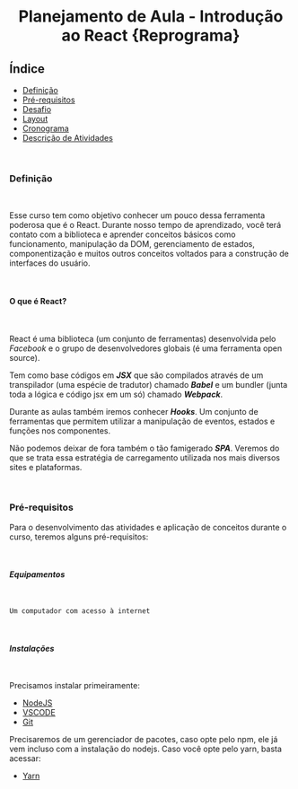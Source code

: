 <h1 align="center">Planejamento de Aula - Introdução ao React {Reprograma}</h1>

## Índice 

* [Definição](#Definição)
* [Pré-requisitos](#o-que-e-react)
* [Desafio](#índice)
* [Layout](#descrição-do-projeto)
* [Cronograma](#status-do-Projeto)
* [Descrição de Atividades](#funcionalidades-e-demonstração-da-aplicação)

</br>

### **Definição**

</br>

Esse curso tem como objetivo conhecer um pouco dessa ferramenta poderosa que é o React. Durante nosso tempo de aprendizado, você terá contato com a biblioteca e aprender conceitos básicos como funcionamento, manipulação da DOM, gerenciamento de estados, componentização e muitos outros conceitos voltados para a construção de interfaces do usuário.

</br>

#### **O que é React?**

</br>

React é uma biblioteca (um conjunto de ferramentas) desenvolvida pelo *Facebook* e o grupo de desenvolvedores globais (é uma ferramenta open source).

Tem como base códigos em ***JSX*** que são compilados através de um transpilador (uma espécie de tradutor) chamado ***Babel*** e um bundler (junta toda a lógica e código jsx em um só) chamado ***Webpack***.

Durante as aulas também iremos conhecer ***Hooks***. Um conjunto de ferramentas que permitem utilizar a manipulação de eventos, estados e funções nos componentes.

Não podemos deixar de fora também o tão famigerado ***SPA***. Veremos do que se trata essa estratégia de carregamento utilizada nos mais diversos sites e plataformas.

</br>

### **Pré-requisitos**

Para o desenvolvimento das atividades e aplicação de conceitos durante o curso, teremos alguns pré-requisitos:

</br>

#### ***Equipamentos*** 

</br>

``` Um computador com acesso à internet ```

</br>

#### ***Instalações***

</br>

Precisamos instalar primeiramente:

 - [NodeJS](https://nodejs.org/en)
 - [VSCODE](https://code.visualstudio.com/downloads)
 - [Git](https://git-scm.com/downloads)

Precisaremos de um gerenciador de pacotes, caso opte pelo npm, ele já vem incluso com a instalação do nodejs. Caso você opte pelo yarn, basta acessar:

 - [Yarn](https://classic.yarnpkg.com/lang/en/docs/install/#windows-stable)